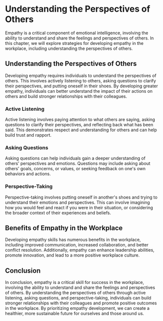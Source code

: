 Understanding the Perspectives of Others
=======================================================================

Empathy is a critical component of emotional intelligence, involving the ability to understand and share the feelings and perspectives of others. In this chapter, we will explore strategies for developing empathy in the workplace, including understanding the perspectives of others.

Understanding the Perspectives of Others
----------------------------------------

Developing empathy requires individuals to understand the perspectives of others. This involves actively listening to others, asking questions to clarify their perspectives, and putting oneself in their shoes. By developing greater empathy, individuals can better understand the impact of their actions on others and build stronger relationships with their colleagues.

### Active Listening

Active listening involves paying attention to what others are saying, asking questions to clarify their perspectives, and reflecting back what has been said. This demonstrates respect and understanding for others and can help build trust and rapport.

### Asking Questions

Asking questions can help individuals gain a deeper understanding of others' perspectives and emotions. Questions may include asking about others' goals, concerns, or values, or seeking feedback on one's own behaviors and actions.

### Perspective-Taking

Perspective-taking involves putting oneself in another's shoes and trying to understand their emotions and perspectives. This can involve imagining how you would feel and react if you were in their situation, or considering the broader context of their experiences and beliefs.

Benefits of Empathy in the Workplace
------------------------------------

Developing empathy skills has numerous benefits in the workplace, including improved communication, increased collaboration, and better conflict resolution. Additionally, empathy can enhance leadership abilities, promote innovation, and lead to a more positive workplace culture.

Conclusion
----------

In conclusion, empathy is a critical skill for success in the workplace, involving the ability to understand and share the feelings and perspectives of others. By understanding the perspectives of others through active listening, asking questions, and perspective-taking, individuals can build stronger relationships with their colleagues and promote positive outcomes in the workplace. By prioritizing empathy development, we can create a healthier, more sustainable future for ourselves and those around us.
